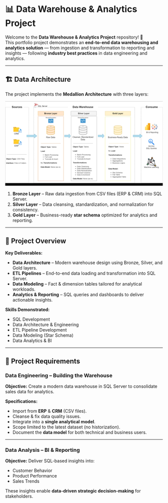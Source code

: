 # 📊 Data Warehouse & Analytics Project  

Welcome to the **Data Warehouse & Analytics Project** repository! 🚀  
This portfolio project demonstrates an **end-to-end data warehousing and analytics solution** — from ingestion and transformation to reporting and insights — following **industry best practices** in data engineering and analytics.  

---

## 🏗️ Data Architecture  

The project implements the **Medallion Architecture** with three layers:  

![Data Architecture](docs/data_architecture.png)


1. **Bronze Layer** – Raw data ingestion from CSV files (ERP & CRM) into SQL Server.  
2. **Silver Layer** – Data cleansing, standardization, and normalization for consistency.  
3. **Gold Layer** – Business-ready **star schema** optimized for analytics and reporting.  

---

## 📖 Project Overview  

**Key Deliverables:**  
- **Data Architecture** – Modern warehouse design using Bronze, Silver, and Gold layers.  
- **ETL Pipelines** – End-to-end data loading and transformation into SQL Server.  
- **Data Modeling** – Fact & dimension tables tailored for analytical workloads.  
- **Analytics & Reporting** – SQL queries and dashboards to deliver actionable insights.  

**Skills Demonstrated:**  
- SQL Development  
- Data Architecture & Engineering  
- ETL Pipeline Development  
- Data Modeling (Star Schema)  
- Data Analytics & BI  

---

## 🚀 Project Requirements  

### **Data Engineering – Building the Warehouse**  
**Objective:** Create a modern data warehouse in SQL Server to consolidate sales data for analytics.  

**Specifications:**  
- Import from **ERP** & **CRM** (CSV files).  
- Cleanse & fix data quality issues.  
- Integrate into a **single analytical model**.  
- Scope limited to the latest dataset (no historization).  
- Document the **data model** for both technical and business users.  

---

### **Data Analysis – BI & Reporting**  
**Objective:** Deliver SQL-based insights into:  
- Customer Behavior  
- Product Performance  
- Sales Trends  

These insights enable **data-driven strategic decision-making** for stakeholders.  

